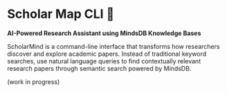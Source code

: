 # Scholar Map CLI 🧠

**AI-Powered Research Assistant using MindsDB Knowledge Bases**

ScholarMind is a command-line interface that transforms how researchers discover and explore academic papers. Instead of traditional keyword searches, use natural language queries to find contextually relevant research papers through semantic search powered by MindsDB.

(work in progress)